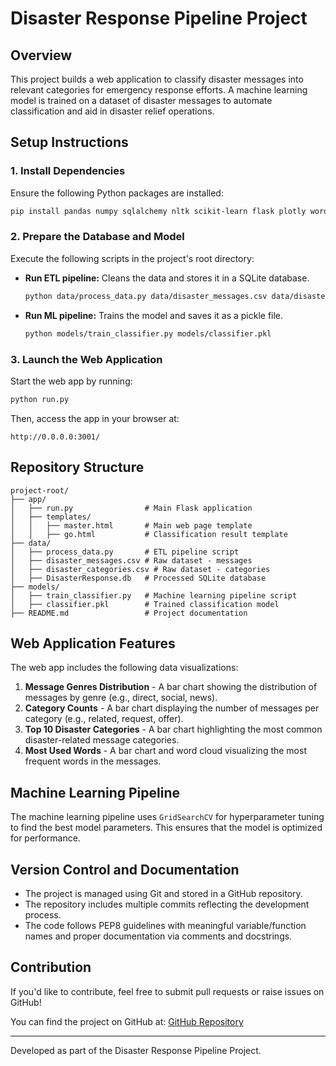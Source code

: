 # Disaster Response Pipeline Project

## Overview
This project builds a web application to classify disaster messages into relevant categories for emergency response efforts. A machine learning model is trained on a dataset of disaster messages to automate classification and aid in disaster relief operations.

## Setup Instructions

### 1. Install Dependencies
Ensure the following Python packages are installed:
```sh
pip install pandas numpy sqlalchemy nltk scikit-learn flask plotly wordcloud joblib
```

### 2. Prepare the Database and Model
Execute the following scripts in the project's root directory:
- **Run ETL pipeline:** Cleans the data and stores it in a SQLite database.
  ```sh
  python data/process_data.py data/disaster_messages.csv data/disaster_categories.csv data/DisasterResponse.db
  ```
- **Run ML pipeline:** Trains the model and saves it as a pickle file.
  ```sh
  python models/train_classifier.py models/classifier.pkl
  ```

### 3. Launch the Web Application
Start the web app by running:
```sh
python run.py
```
Then, access the app in your browser at:
```
http://0.0.0.0:3001/
```

## Repository Structure
```
project-root/
├── app/
│   ├── run.py                # Main Flask application
│   ├── templates/
│   │   ├── master.html       # Main web page template
│   │   ├── go.html           # Classification result template
├── data/
│   ├── process_data.py       # ETL pipeline script
│   ├── disaster_messages.csv # Raw dataset - messages
│   ├── disaster_categories.csv # Raw dataset - categories
│   ├── DisasterResponse.db   # Processed SQLite database
├── models/
│   ├── train_classifier.py   # Machine learning pipeline script
│   ├── classifier.pkl        # Trained classification model
├── README.md                 # Project documentation
```

## Web Application Features
The web app includes the following data visualizations:
1. **Message Genres Distribution** - A bar chart showing the distribution of messages by genre (e.g., direct, social, news).
2. **Category Counts** - A bar chart displaying the number of messages per category (e.g., related, request, offer).
3. **Top 10 Disaster Categories** - A bar chart highlighting the most common disaster-related message categories.
4. **Most Used Words** - A bar chart and word cloud visualizing the most frequent words in the messages.

## Machine Learning Pipeline
The machine learning pipeline uses `GridSearchCV` for hyperparameter tuning to find the best model parameters. This ensures that the model is optimized for performance.

## Version Control and Documentation
- The project is managed using Git and stored in a GitHub repository.
- The repository includes multiple commits reflecting the development process.
- The code follows PEP8 guidelines with meaningful variable/function names and proper documentation via comments and docstrings.

## Contribution
If you'd like to contribute, feel free to submit pull requests or raise issues on GitHub!

You can find the project on GitHub at: [GitHub Repository](https://github.com/Bryne-ra/legendary-spoon)

---
Developed as part of the Disaster Response Pipeline Project.



